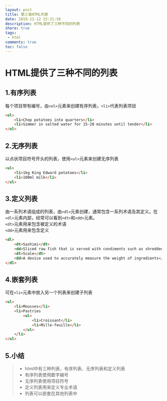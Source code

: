 ```yaml
---
layout: post
title: 第三章HTML列表
date: 2019-12-12 15:21:58
description: HTML提供了三种不同的列表
share: true
tags:
 - html
comments: true
toc: false
---
```


# HTML提供了三种不同的列表

## 1.有序列表

每个项目带有编号，由`<ol>`元素来创建有序列表，`<li>`代表列表项目

```html
<ol>
    <li>Chop potatoes into quarters</li>
    <li>Simmer in salted water for 15-20 minutes until tender</li>
</ol>
```

## 2.无序列表

以点状项目符号开头的列表，使用`<ul>`元素来创建无序列表  

```html
<ul>
    <li>1kg King Edward potatoes</li>
    <li>100ml milk</li>
</ul>
```

## 3.定义列表

由一系列术语组成的列表，由`<dl>`元素创建，通常包含一系列术语及其定义。在`<dl>`元素内部，经常可以看到`<dt>`和`<dd>`元素。  
`<dt>`元素用来包含被定义的术语  
`<dd>`元素用来包含定义

```html
<dl>
    <dt>Sashimi</dt>
    <dd>Sliced raw fish that is served with condiments such as shredded daikon radish or ginger toot</dd>
    <dt>Scale</dt>
    <dd>A device used to accurately measure the weight of ingredients</dd>
</dl>
```

## 4.嵌套列表

可在`<li>`元素中放入另一个列表来创建子列表

```html
<ul>
    <li>Mousses</li>
    <li>Pastries
        <ul>
            <li>Croissant</li>
            <li>Mille-feuille</li>
        </ul>
    </li>
</ul>
```

## 5.小结

>* html中有三种列表，有序列表、无序列表和定义列表
>* 有序列表使用数字编号
>* 无序列表使用项目符号
>* 定义列表用来定义专业术语
>* 列表可以嵌套在其他列表中

